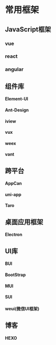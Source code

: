 # 常用框架

## JavaScript框架

### vue 

### react

### angular

## 组件库

#### Element-UI

#### Ant-Design

#### iview

#### vux

#### weex

#### vant

## 跨平台

#### AppCan

#### uni-app

#### Taro

## 桌面应用框架

#### Electron

## UI库

#### BUI

#### BootStrap

#### MUI

#### SUI

#### weui(微信UI框架)

## 博客

#### HEXO